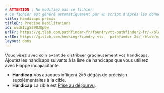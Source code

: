 ```yaml
---
# ATTENTION : Ne modifiez pas ce fichier
# Ce fichier est généré automatiquement par un script d'après les données du module Foundry VTT officiel et de sa traduction
title: Handicaps précis
titleEn: Precise Debilitations
id: wvJBIzgS298ZRp6w
urlFr: https://gitlab.com/pathfinder-fr/foundryvtt-pathfinder2-fr/-/blob/master/data/feats/wvJBIzgS298ZRp6w.htm
urlEn: https://gitlab.com/hooking/foundry-vtt---pathfinder-2e/-/blob/master/packs/data/feats.db/precise-debilitations.json
layout: dons
---
```

Vous visez avec soin avant de distribuer gracieusement vos handicaps. Ajoutez les handicaps suivants à la liste de handicaps que vous utilisez avec Frappe incapacitante.

- **Handicap** Vos attaques infligent 2d6 dégâts de précision supplémentaires à la cible.
- **Handicap**  La cible est [Prise au dépourvu](../conditions/pris-au-dépourvu.html).
